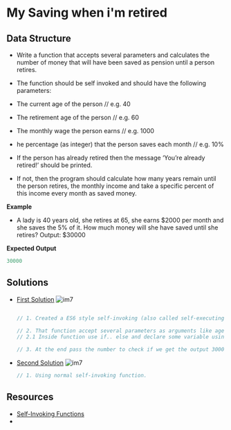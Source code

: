 # My Saving when i'm retired

## Data Structure
* Write a function that accepts several parameters and calculates the number of money that will have been saved as pension until a person retires.

* The function should be self invoked and should have the following parameters:
* The current age of the person // e.g. 40
* The retirement age of the person // e.g. 60
* The monthly wage the person earns // e.g. 1000
* he percentage (as integer) that the person saves each month // e.g. 10%

* If the person has already retired then the message ‘You’re already retired!’ should be printed. 

* If not, then the program should calculate how many years remain until the person retires, 
the monthly income and take a specific percent of this income every month as saved money.


**Example**
- A lady is 40 years old, she retires at 65, she earns $2000 per month and she saves the 5% of it. 
How much money will she have saved until she retires?
Output: $30000


**Expected Output**

```javascript
30000
```

## Solutions

- [First Solution]()
  ![im7](https://im7.ezgif.com/tmp/ezgif-7-c26815349c80.gif)

  ```javascript

  // 1. Created a ES6 style self-invoking (also called self-executing) function  is a nameless (anonymous) function that is invoked immediately after its definition.

  // 2. That function accept several parameters as arguments like age, retireAge, monthlySalary and savingPercentage.
  // 2.1 Inside function use if.. else and declare some variable using const to calculate years to work, months to work , total earnings and total saving.

  // 3. At the end pass the number to check if we get the output 30000
  ```

- [Second Solution]()
  ![im7](https://im7.ezgif.com/tmp/ezgif-7-b8c767ef91bb.gif)

  ```javascript
  // 1. Using normal self-invoking function.
  ```

## Resources
- [Self-Invoking Functions](https://scriptverse.academy/tutorials/js-self-invoking-functions.html)
-












